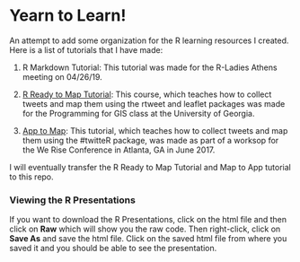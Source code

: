 # Yearn to Learn!

An attempt to add some organization for the R learning resources I created. Here is a list of tutorials that I have made:

1. R Markdown Tutorial: This tutorial was made for the R-Ladies Athens meeting on 04/26/19.

2. [R Ready to Map Tutorial](https://github.com/momiji15/apptomap/tree/master/R%20Ready%20to%20Map): This course, which teaches how to collect tweets and map them using the rtweet and leaflet packages was made for the Programming for GIS class at the University of Georgia.

3. [App to Map](https://github.com/momiji15/apptomap): This tutorial, which teaches how to collect tweets and map them using the #twitteR package, was made as part of a worksop for the We Rise Conference in Atlanta, GA in June 2017.

I will eventually transfer the R Ready to Map Tutorial and Map to App tutorial to this repo.

### Viewing the R Presentations
If you want to download the R Presentations, click on the html file and then click on **Raw** which will show you the raw code. Then right-click, click on **Save As** and save the html file. Click on the saved html file from where you saved it and you should be able to see the presentation.
